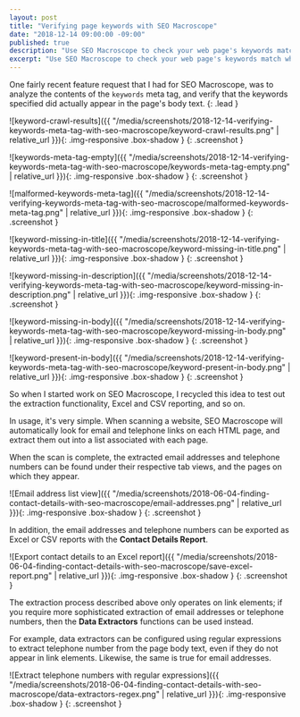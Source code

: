 ```yaml
---
layout: post
title: "Verifying page keywords with SEO Macroscope"
date: "2018-12-14 09:00:00 -09:00"
published: true
description: "Use SEO Macroscope to check your web page's keywords match what is specified in the keywords meta tag."
excerpt: "Use SEO Macroscope to check your web page's keywords match what is specified in the keywords meta tag."
---
```


One fairly recent feature request that I had for SEO Macroscope, was to analyze the contents of the `keywords` meta tag, and verify that the keywords specified did actually appear in the page's body text.
{: .lead }





![keyword-crawl-results]({{ "/media/screenshots/2018-12-14-verifying-keywords-meta-tag-with-seo-macroscope/keyword-crawl-results.png" | relative_url }}){: .img-responsive .box-shadow }
{: .screenshot }



![keywords-meta-tag-empty]({{ "/media/screenshots/2018-12-14-verifying-keywords-meta-tag-with-seo-macroscope/keywords-meta-tag-empty.png" | relative_url }}){: .img-responsive .box-shadow }
{: .screenshot }


![malformed-keywords-meta-tag]({{ "/media/screenshots/2018-12-14-verifying-keywords-meta-tag-with-seo-macroscope/malformed-keywords-meta-tag.png" | relative_url }}){: .img-responsive .box-shadow }
{: .screenshot }


![keyword-missing-in-title]({{ "/media/screenshots/2018-12-14-verifying-keywords-meta-tag-with-seo-macroscope/keyword-missing-in-title.png" | relative_url }}){: .img-responsive .box-shadow }
{: .screenshot }



![keyword-missing-in-description]({{ "/media/screenshots/2018-12-14-verifying-keywords-meta-tag-with-seo-macroscope/keyword-missing-in-description.png" | relative_url }}){: .img-responsive .box-shadow }
{: .screenshot }


![keyword-missing-in-body]({{ "/media/screenshots/2018-12-14-verifying-keywords-meta-tag-with-seo-macroscope/keyword-missing-in-body.png" | relative_url }}){: .img-responsive .box-shadow }
{: .screenshot }

![keyword-present-in-body]({{ "/media/screenshots/2018-12-14-verifying-keywords-meta-tag-with-seo-macroscope/keyword-present-in-body.png" | relative_url }}){: .img-responsive .box-shadow }
{: .screenshot }







So when I started work on SEO Macroscope, I recycled this idea to test out the extraction functionality, Excel and CSV reporting, and so on.

In usage, it's very simple. When scanning a website, SEO Macroscope will automatically look for email and telephone links on each HTML page, and extract them out into a list associated with each page.

When the scan is complete, the extracted email addresses and telephone numbers can be found under their respective tab views, and the pages on which they appear.

![Email address list view]({{ "/media/screenshots/2018-06-04-finding-contact-details-with-seo-macroscope/email-addresses.png" | relative_url }}){: .img-responsive .box-shadow }
{: .screenshot }

In addition, the email addresses and telephone numbers can be exported as Excel or CSV reports with the **Contact Details Report**.

![Export contact details to an Excel report]({{ "/media/screenshots/2018-06-04-finding-contact-details-with-seo-macroscope/save-excel-report.png" | relative_url }}){: .img-responsive .box-shadow }
{: .screenshot }

The extraction process described above only operates on link elements; if you require more sophisticated extraction of email addresses or telephone numbers, then the **Data Extractors** functions can be used instead.

For example, data extractors can be configured using regular expressions to extract telephone number from the page body text, even if they do not appear in link elements. Likewise, the same is true for email addresses.

![Extract telephone numbers with regular expressions]({{ "/media/screenshots/2018-06-04-finding-contact-details-with-seo-macroscope/data-extractors-regex.png" | relative_url }}){: .img-responsive .box-shadow }
{: .screenshot }
